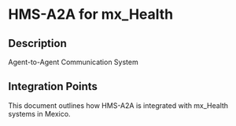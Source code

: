 # HMS-A2A for mx_Health

## Description

Agent-to-Agent Communication System

## Integration Points

This document outlines how HMS-A2A is integrated with mx_Health systems in Mexico.
